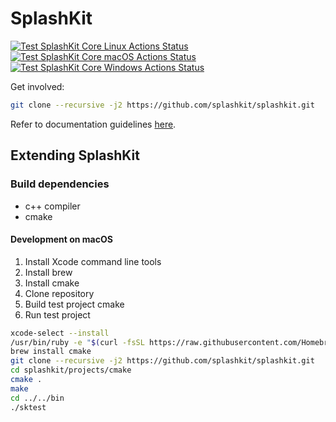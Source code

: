 # SplashKit

[![Test SplashKit Core Linux Actions Status](https://github.com/splashkit/splashkit-core/workflows/SplashKit%20Core%20Linux/badge.svg)](https://github.com/splashkit/splashkit-core/actions) [![Test SplashKit Core macOS Actions Status](https://github.com/splashkit/splashkit-core/workflows/SplashKit%20Core%20macOS/badge.svg)](https://github.com/splashkit/splashkit-core/actions) [![Test SplashKit Core Windows Actions Status](https://github.com/splashkit/splashkit-core/workflows/SplashKit%20Core%20Windows/badge.svg)](https://github.com/splashkit/splashkit-core/actions) 

Get involved:

```bash
git clone --recursive -j2 https://github.com/splashkit/splashkit.git
```

Refer to documentation guidelines [here](https://github.com/splashkit/splashkit-translator#splashkit-documentation-guidelines).

## Extending SplashKit

### Build dependencies

* c++ compiler
* cmake

#### Development on macOS

1. Install Xcode command line tools
1. Install brew
1. Install cmake
1. Clone repository
1. Build test project cmake
1. Run test project

```sh
xcode-select --install
/usr/bin/ruby -e "$(curl -fsSL https://raw.githubusercontent.com/Homebrew/install/master/install)"
brew install cmake
git clone --recursive -j2 https://github.com/splashkit/splashkit.git
cd splashkit/projects/cmake
cmake .
make
cd ../../bin
./sktest
```
